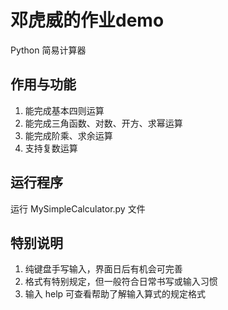 # 邓虎威的作业demo
Python 简易计算器
## 作用与功能
1. 能完成基本四则运算
2. 能完成三角函数、对数、开方、求幂运算
3. 能完成阶乘、求余运算
4. 支持复数运算
## 运行程序
运行 MySimpleCalculator.py 文件
## 特别说明
1. 纯键盘手写输入，界面日后有机会可完善
2. 格式有特别规定，但一般符合日常书写或输入习惯
3. 输入 help 可查看帮助了解输入算式的规定格式